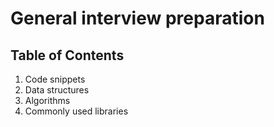 # General interview preparation

## Table of Contents

1. Code snippets
2. Data structures
3. Algorithms
4. Commonly used libraries
   